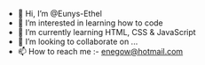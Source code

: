 - 👋 Hi, I’m @Eunys-Ethel
- 👀 I’m interested in learning how to code
- 🌱 I’m currently learning HTML, CSS & JavaScript
- 💞️ I’m looking to collaborate on ...
- 📫 How to reach me :- enegow@hotmail.com

<!---
Eunys-Ethel/Eunys-Ethel is a ✨ special ✨ repository because its `README.md` (this file) appears on your GitHub profile.
You can click the Preview link to take a look at your changes.
--->
